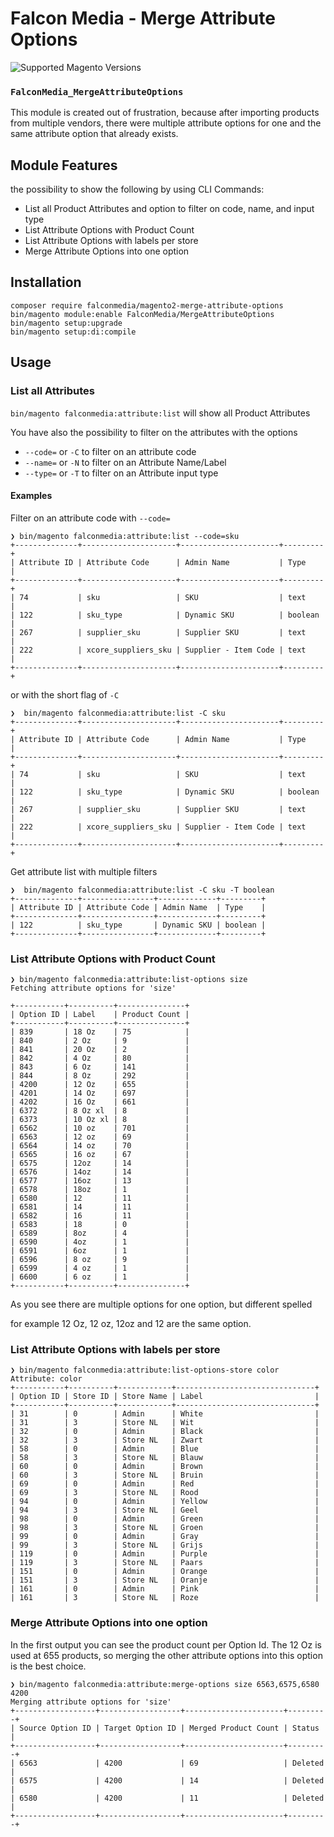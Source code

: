 # Falcon Media - Merge Attribute Options
![Supported Magento Versions](https://img.shields.io/badge/magento-%202.4-brightgreen.svg?logo=magento&longCache=true&style=for-the-badge)

### `FalconMedia_MergeAttributeOptions`

This module is created out of frustration, because after importing products from multiple vendors, there were multiple attribute options
for one and the same attribute option that already exists. 

## Module Features
the possibility to show the following by using CLI Commands: 

- List all Product Attributes and option to filter on code, name, and input type 
- List Attribute Options with Product Count
- List Attribute Options with labels per store
- Merge Attribute Options into one option

## Installation
```
composer require falconmedia/magento2-merge-attribute-options
bin/magento module:enable FalconMedia/MergeAttributeOptions
bin/magento setup:upgrade
bin/magento setup:di:compile
```

## Usage


### List all Attributes
`bin/magento falconmedia:attribute:list` will show all Product Attributes

You have also the possibility to filter on the attributes with the options 
- `--code=` or `-C` to filter on an attribute code
- `--name=` or `-N` to filter on an Attribute Name/Label
- `--type=` or `-T` to filter on an Attribute input type

#### Examples
Filter on an attribute code with `--code=`
```
❯ bin/magento falconmedia:attribute:list --code=sku
+--------------+---------------------+----------------------+---------+
| Attribute ID | Attribute Code      | Admin Name           | Type    |
+--------------+---------------------+----------------------+---------+
| 74           | sku                 | SKU                  | text    |
| 122          | sku_type            | Dynamic SKU          | boolean |
| 267          | supplier_sku        | Supplier SKU         | text    |
| 222          | xcore_suppliers_sku | Supplier - Item Code | text    |
+--------------+---------------------+----------------------+---------+
```
or with the short flag of `-C`

```
❯  bin/magento falconmedia:attribute:list -C sku
+--------------+---------------------+----------------------+---------+
| Attribute ID | Attribute Code      | Admin Name           | Type    |
+--------------+---------------------+----------------------+---------+
| 74           | sku                 | SKU                  | text    |
| 122          | sku_type            | Dynamic SKU          | boolean |
| 267          | supplier_sku        | Supplier SKU         | text    |
| 222          | xcore_suppliers_sku | Supplier - Item Code | text    |
+--------------+---------------------+----------------------+---------+
```
Get attribute list with multiple filters 
```
❯  bin/magento falconmedia:attribute:list -C sku -T boolean
+--------------+----------------+-------------+---------+
| Attribute ID | Attribute Code | Admin Name  | Type    |
+--------------+----------------+-------------+---------+
| 122          | sku_type       | Dynamic SKU | boolean |
+--------------+----------------+-------------+---------+
```

### List Attribute Options with Product Count
```
❯ bin/magento falconmedia:attribute:list-options size
Fetching attribute options for 'size'

+-----------+----------+---------------+
| Option ID | Label    | Product Count |
+-----------+----------+---------------+
| 839       | 18 Oz    | 75            |
| 840       | 2 Oz     | 9             |
| 841       | 20 Oz    | 2             |
| 842       | 4 Oz     | 80            |
| 843       | 6 Oz     | 141           |
| 844       | 8 Oz     | 292           |
| 4200      | 12 Oz    | 655           |
| 4201      | 14 Oz    | 697           |
| 4202      | 16 Oz    | 661           |
| 6372      | 8 Oz xl  | 8             |
| 6373      | 10 Oz xl | 8             |
| 6562      | 10 oz    | 701           |
| 6563      | 12 oz    | 69            |
| 6564      | 14 oz    | 70            |
| 6565      | 16 oz    | 67            |
| 6575      | 12oz     | 14            |
| 6576      | 14oz     | 14            |
| 6577      | 16oz     | 13            |
| 6578      | 18oz     | 1             |
| 6580      | 12       | 11            |
| 6581      | 14       | 11            |
| 6582      | 16       | 11            |
| 6583      | 18       | 0             |
| 6589      | 8oz      | 4             |
| 6590      | 4oz      | 1             |
| 6591      | 6oz      | 1             |
| 6596      | 8 oz     | 9             |
| 6599      | 4 oz     | 1             |
| 6600      | 6 oz     | 1             |
+-----------+----------+---------------+
```

As you see there are multiple options for one option, but different spelled

for example 12 Oz,  12 oz, 12oz and 12 are the same option.

### List Attribute Options with labels per store
```
❯ bin/magento falconmedia:attribute:list-options-store color
Attribute: color
+-----------+----------+------------+-------------------------------+
| Option ID | Store ID | Store Name | Label                         |
+-----------+----------+------------+-------------------------------+
| 31        | 0        | Admin      | White                         |
| 31        | 3        | Store NL   | Wit                           |
| 32        | 0        | Admin      | Black                         |
| 32        | 3        | Store NL   | Zwart                         |
| 58        | 0        | Admin      | Blue                          |
| 58        | 3        | Store NL   | Blauw                         |
| 60        | 0        | Admin      | Brown                         |
| 60        | 3        | Store NL   | Bruin                         |
| 69        | 0        | Admin      | Red                           |
| 69        | 3        | Store NL   | Rood                          |
| 94        | 0        | Admin      | Yellow                        |
| 94        | 3        | Store NL   | Geel                          |
| 98        | 0        | Admin      | Green                         |
| 98        | 3        | Store NL   | Groen                         |
| 99        | 0        | Admin      | Gray                          |
| 99        | 3        | Store NL   | Grijs                         |
| 119       | 0        | Admin      | Purple                        |
| 119       | 3        | Store NL   | Paars                         | 
| 151       | 0        | Admin      | Orange                        |
| 151       | 3        | Store NL   | Oranje                        |
| 161       | 0        | Admin      | Pink                          |
| 161       | 3        | Store NL   | Roze                          |
```

### Merge Attribute Options into one option

In the first output you can see the product count per Option Id.
The 12 Oz is used at 655 products, so merging the other attribute options into this option is the best choice.

```
❯ bin/magento falconmedia:attribute:merge-options size 6563,6575,6580 4200
Merging attribute options for 'size'
+------------------+------------------+----------------------+---------+
| Source Option ID | Target Option ID | Merged Product Count | Status  |
+------------------+------------------+----------------------+---------+
| 6563             | 4200             | 69                   | Deleted |
| 6575             | 4200             | 14                   | Deleted |
| 6580             | 4200             | 11                   | Deleted |
+------------------+------------------+----------------------+---------+
```

